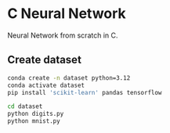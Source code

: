 # C Neural Network

Neural Network from scratch in C.

## Create dataset

```bash
conda create -n dataset python=3.12
conda activate dataset
pip install 'scikit-learn' pandas tensorflow
```

```bash
cd dataset
python digits.py
python mnist.py
```
